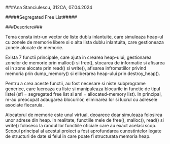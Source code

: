 ###Ana Stanciulescu, 312CA, 07.04.2024

#####Segregated Free List#####

###Descriere###

  Tema consta intr-un vector de liste dublu inlantuite, care simuleaza heap-ul cu zonele de memorie libere
si o alta lista dublu inlantuita, care gestioneaza zonele alocate de memorie.

  Exista 7 functii principale, care ajuta in crearea heap-ului, gestionarea zonelor de memorie prin malloc() si free(),
stocarea de informatie si afisarea ei in zone alocate prin read() si write(), afisarea infromatiilor privind memoria prin dump_memory()
si eliberarea heap-ului prin destroy_heap().

  Pentru a crea aceste functii, au fost necesare si niste subprograme generice, care lucreaza cu liste si manipuleaza
blocurile in functie de tipul listei (sfl = segregated free list si aml = allocated-memory list). In principal, m-au 
preocupat adaugarea blocurilor, eliminarea lor si lucrul cu adresele asociate fiecaruia.

  Alocatorul de memorie este unul virtual, deoarece doar simuleaza folosirea unor adrese din heap. In realitate, functiile mele de free(), malloc(), read() si write() folosesc la randul lor functiile oficiale care au exact acelasi scop.
  Scopul principal al acestui proiect a fost aprofundarea cunostintelor legate de structuri de date si felul in care poate fi structurata memoria heap.

